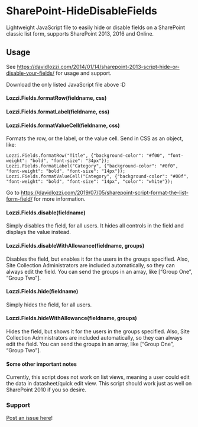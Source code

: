 # SharePoint-HideDisableFields
Lightweight JavaScript file to easily hide or disable fields on a SharePoint classic list form, supports SharePoint 2013, 2016 and Online.

## Usage ##
See https://davidlozzi.com/2014/01/14/sharepoint-2013-script-hide-or-disable-your-fields/ for usage and support.

Download the only listed JavaScript file above :D


#### Lozzi.Fields.formatRow(fieldname, css)
#### Lozzi.Fields.formatLabel(fieldname, css)
#### Lozzi.Fields.formatValueCell(fieldname, css)

Formats the row, or the label, or the value cell. Send in CSS as an object, like:

```
Lozzi.Fields.formatRow("Title", {"background-color": "#f00", "font-weight": "bold", "font-size": "34px"});
Lozzi.Fields.formatLabel("Category", {"background-color": "#0f0", "font-weight": "bold", "font-size": "14px"});
Lozzi.Fields.formatValueCell("Category", {"background-color": "#00f", "font-weight": "bold", "font-size": "14px", "color": "white"});
```
Go to https://davidlozzi.com/2019/07/05/sharepoint-script-format-the-list-form-field/ for more information.


#### Lozzi.Fields.disable(fieldname)

Simply disables the field, for all users. It hides all controls in the field and displays the value instead.

#### Lozzi.Fields.disableWithAllowance(fieldname, groups)

Disables the field, but enables it for the users in the groups specified. Also, Site Collection Administrators are included automatically, so they can always edit the field. You can send the groups in an array, like [“Group One”, “Group Two”].

#### Lozzi.Fields.hide(fieldname)

Simply hides the field, for all users.

#### Lozzi.Fields.hideWithAllowance(fieldname, groups)

Hides the field, but shows it for the users in the groups specified. Also, Site Collection Administrators are included automatically, so they can always edit the field. You can send the groups in an array, like [“Group One”, “Group Two”].

#### Some other important notes

Currently, this script does not work on list views, meaning a user could edit the data in datasheet/quick edit view.
This script should work just as well on SharePoint 2010 if you so desire.

### Support ###
[Post an issue here](https://github.com/DavidLozzi/SharePoint-HideDisableFields/issues)!
